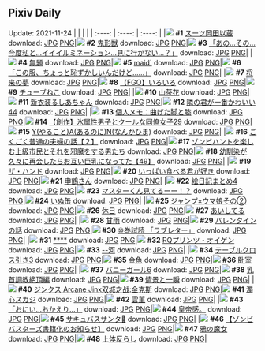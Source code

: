 ## Pixiv Daily
Update: 2021-11-24
|      |      |      |
| :----: | :----: | :----: |
|![](https://pixiv.microyu.workers.dev/c/240x480/img-master/img/2021/11/22/00/00/06/94288075_p0_master1200.jpg) **#1** [スーツ岡田以蔵](https://www.pixiv.net/artworks/94288075) download: [JPG](https://pixiv.microyu.workers.dev/img-original/img/2021/11/22/00/00/06/94288075_p0.jpg) [PNG](https://pixiv.microyu.workers.dev/img-original/img/2021/11/22/00/00/06/94288075_p0.png)|![](https://pixiv.microyu.workers.dev/c/240x480/img-master/img/2021/11/22/00/04/09/94288367_p0_master1200.jpg) **#2** [鬼形獣](https://www.pixiv.net/artworks/94288367) download: [JPG](https://pixiv.microyu.workers.dev/img-original/img/2021/11/22/00/04/09/94288367_p0.jpg) [PNG](https://pixiv.microyu.workers.dev/img-original/img/2021/11/22/00/04/09/94288367_p0.png)|![](https://pixiv.microyu.workers.dev/c/240x480/img-master/img/2021/11/22/08/09/10/94294334_p0_master1200.jpg) **#3** [「あの…その…今度私と…イイイルミネーション…見に行かない…？」](https://www.pixiv.net/artworks/94294334) download: [JPG](https://pixiv.microyu.workers.dev/img-original/img/2021/11/22/08/09/10/94294334_p0.jpg) [PNG](https://pixiv.microyu.workers.dev/img-original/img/2021/11/22/08/09/10/94294334_p0.png)|
|![](https://pixiv.microyu.workers.dev/c/240x480/img-master/img/2021/11/23/08/26/26/94315205_p0_master1200.jpg) **#4** [無題](https://www.pixiv.net/artworks/94315205) download: [JPG](https://pixiv.microyu.workers.dev/img-original/img/2021/11/23/08/26/26/94315205_p0.jpg) [PNG](https://pixiv.microyu.workers.dev/img-original/img/2021/11/23/08/26/26/94315205_p0.png)|![](https://pixiv.microyu.workers.dev/c/240x480/img-master/img/2021/11/22/02/33/49/94291596_p0_master1200.jpg) **#5** [maid`](https://www.pixiv.net/artworks/94291596) download: [JPG](https://pixiv.microyu.workers.dev/img-original/img/2021/11/22/02/33/49/94291596_p0.jpg) [PNG](https://pixiv.microyu.workers.dev/img-original/img/2021/11/22/02/33/49/94291596_p0.png)|![](https://pixiv.microyu.workers.dev/c/240x480/img-master/img/2021/11/22/18/00/00/94300804_p0_master1200.jpg) **#6** [「この服、ちょっと恥ずかしいんだけど……」](https://www.pixiv.net/artworks/94300804) download: [JPG](https://pixiv.microyu.workers.dev/img-original/img/2021/11/22/18/00/00/94300804_p0.jpg) [PNG](https://pixiv.microyu.workers.dev/img-original/img/2021/11/22/18/00/00/94300804_p0.png)|
|![](https://pixiv.microyu.workers.dev/c/240x480/img-master/img/2021/11/23/12/08/52/94317937_p0_master1200.jpg) **#7** [将来の夢](https://www.pixiv.net/artworks/94317937) download: [JPG](https://pixiv.microyu.workers.dev/img-original/img/2021/11/23/12/08/52/94317937_p0.jpg) [PNG](https://pixiv.microyu.workers.dev/img-original/img/2021/11/23/12/08/52/94317937_p0.png)|![](https://pixiv.microyu.workers.dev/c/240x480/img-master/img/2021/11/23/00/06/38/94309613_p0_master1200.jpg) **#8** [【FGO】いろいろ](https://www.pixiv.net/artworks/94309613) download: [JPG](https://pixiv.microyu.workers.dev/img-original/img/2021/11/23/00/06/38/94309613_p0.jpg) [PNG](https://pixiv.microyu.workers.dev/img-original/img/2021/11/23/00/06/38/94309613_p0.png)|![](https://pixiv.microyu.workers.dev/c/240x480/img-master/img/2021/11/22/21/52/42/94305707_p0_master1200.jpg) **#9** [チューブねこ](https://www.pixiv.net/artworks/94305707) download: [JPG](https://pixiv.microyu.workers.dev/img-original/img/2021/11/22/21/52/42/94305707_p0.jpg) [PNG](https://pixiv.microyu.workers.dev/img-original/img/2021/11/22/21/52/42/94305707_p0.png)|
|![](https://pixiv.microyu.workers.dev/c/240x480/img-master/img/2021/11/22/08/36/20/94294546_p0_master1200.jpg) **#10** [山茶花](https://www.pixiv.net/artworks/94294546) download: [JPG](https://pixiv.microyu.workers.dev/img-original/img/2021/11/22/08/36/20/94294546_p0.jpg) [PNG](https://pixiv.microyu.workers.dev/img-original/img/2021/11/22/08/36/20/94294546_p0.png)|![](https://pixiv.microyu.workers.dev/c/240x480/img-master/img/2021/11/22/18/56/51/94301881_p0_master1200.jpg) **#11** [新衣装るしあちゃん](https://www.pixiv.net/artworks/94301881) download: [JPG](https://pixiv.microyu.workers.dev/img-original/img/2021/11/22/18/56/51/94301881_p0.jpg) [PNG](https://pixiv.microyu.workers.dev/img-original/img/2021/11/22/18/56/51/94301881_p0.png)|![](https://pixiv.microyu.workers.dev/c/240x480/img-master/img/2021/11/22/00/01/57/94288285_p0_master1200.jpg) **#12** [隣の君が一番かわいい 44](https://www.pixiv.net/artworks/94288285) download: [JPG](https://pixiv.microyu.workers.dev/img-original/img/2021/11/22/00/01/57/94288285_p0.jpg) [PNG](https://pixiv.microyu.workers.dev/img-original/img/2021/11/22/00/01/57/94288285_p0.png)|
|![](https://pixiv.microyu.workers.dev/c/240x480/img-master/img/2021/11/23/09/00/01/94315560_p0_master1200.jpg) **#13** [個人メモ：曲げた脚と膝](https://www.pixiv.net/artworks/94315560) download: [JPG](https://pixiv.microyu.workers.dev/img-original/img/2021/11/23/09/00/01/94315560_p0.jpg) [PNG](https://pixiv.microyu.workers.dev/img-original/img/2021/11/23/09/00/01/94315560_p0.png)|![](https://pixiv.microyu.workers.dev/c/240x480/img-master/img/2021/11/23/15/42/12/94321103_p0_master1200.jpg) **#14** [【創作】氷属性男子とクールな同僚女子29](https://www.pixiv.net/artworks/94321103) download: [JPG](https://pixiv.microyu.workers.dev/img-original/img/2021/11/23/15/42/12/94321103_p0.jpg) [PNG](https://pixiv.microyu.workers.dev/img-original/img/2021/11/23/15/42/12/94321103_p0.png)|![](https://pixiv.microyu.workers.dev/c/240x480/img-master/img/2021/11/23/07/30/00/94314712_p0_master1200.jpg) **#15** [Y(やること)A(あるのに)N(なんかひま)](https://www.pixiv.net/artworks/94314712) download: [JPG](https://pixiv.microyu.workers.dev/img-original/img/2021/11/23/07/30/00/94314712_p0.jpg) [PNG](https://pixiv.microyu.workers.dev/img-original/img/2021/11/23/07/30/00/94314712_p0.png)|
|![](https://pixiv.microyu.workers.dev/c/240x480/img-master/img/2021/11/22/00/00/18/94288161_p0_master1200.jpg) **#16** [ごくごく普通の夫婦の話【２】](https://www.pixiv.net/artworks/94288161) download: [JPG](https://pixiv.microyu.workers.dev/img-original/img/2021/11/22/00/00/18/94288161_p0.jpg) [PNG](https://pixiv.microyu.workers.dev/img-original/img/2021/11/22/00/00/18/94288161_p0.png)|![](https://pixiv.microyu.workers.dev/c/240x480/img-master/img/2021/11/22/17/03/53/94299906_p0_master1200.jpg) **#17** [ゾンビハントを楽しむ上級市民とそれを邪魔をする男たち](https://www.pixiv.net/artworks/94299906) download: [JPG](https://pixiv.microyu.workers.dev/img-original/img/2021/11/22/17/03/53/94299906_p0.jpg) [PNG](https://pixiv.microyu.workers.dev/img-original/img/2021/11/22/17/03/53/94299906_p0.png)|![](https://pixiv.microyu.workers.dev/c/240x480/img-master/img/2021/11/22/00/00/26/94288194_p0_master1200.jpg) **#18** [幼馴染が久々に再会したらお互い巨乳になってた【49】](https://www.pixiv.net/artworks/94288194) download: [JPG](https://pixiv.microyu.workers.dev/img-original/img/2021/11/22/00/00/26/94288194_p0.jpg) [PNG](https://pixiv.microyu.workers.dev/img-original/img/2021/11/22/00/00/26/94288194_p0.png)|
|![](https://pixiv.microyu.workers.dev/c/240x480/img-master/img/2021/11/23/00/00/07/94309277_p0_master1200.jpg) **#19** [ザ・ハンド](https://www.pixiv.net/artworks/94309277) download: [JPG](https://pixiv.microyu.workers.dev/img-original/img/2021/11/23/00/00/07/94309277_p0.jpg) [PNG](https://pixiv.microyu.workers.dev/img-original/img/2021/11/23/00/00/07/94309277_p0.png)|![](https://pixiv.microyu.workers.dev/c/240x480/img-master/img/2021/11/22/16/31/32/94299472_p0_master1200.jpg) **#20** [いっぱい食べる君が好き](https://www.pixiv.net/artworks/94299472) download: [JPG](https://pixiv.microyu.workers.dev/img-original/img/2021/11/22/16/31/32/94299472_p0.jpg) [PNG](https://pixiv.microyu.workers.dev/img-original/img/2021/11/22/16/31/32/94299472_p0.png)|![](https://pixiv.microyu.workers.dev/c/240x480/img-master/img/2021/11/23/05/47/26/94314043_p0_master1200.jpg) **#21** [申鶴さん](https://www.pixiv.net/artworks/94314043) download: [JPG](https://pixiv.microyu.workers.dev/img-original/img/2021/11/23/05/47/26/94314043_p0.jpg) [PNG](https://pixiv.microyu.workers.dev/img-original/img/2021/11/23/05/47/26/94314043_p0.png)|
|![](https://pixiv.microyu.workers.dev/c/240x480/img-master/img/2021/11/22/18/19/08/94301133_p0_master1200.jpg) **#22** [絵日記まとめ4](https://www.pixiv.net/artworks/94301133) download: [JPG](https://pixiv.microyu.workers.dev/img-original/img/2021/11/22/18/19/08/94301133_p0.jpg) [PNG](https://pixiv.microyu.workers.dev/img-original/img/2021/11/22/18/19/08/94301133_p0.png)|![](https://pixiv.microyu.workers.dev/c/240x480/img-master/img/2021/11/23/20/02/25/94326404_p0_master1200.jpg) **#23** [マスターくん見てるーー！？](https://www.pixiv.net/artworks/94326404) download: [JPG](https://pixiv.microyu.workers.dev/img-original/img/2021/11/23/20/02/25/94326404_p0.jpg) [PNG](https://pixiv.microyu.workers.dev/img-original/img/2021/11/23/20/02/25/94326404_p0.png)|![](https://pixiv.microyu.workers.dev/c/240x480/img-master/img/2021/11/23/21/01/40/94327900_p0_master1200.jpg) **#24** [いぬ缶](https://www.pixiv.net/artworks/94327900) download: [JPG](https://pixiv.microyu.workers.dev/img-original/img/2021/11/23/21/01/40/94327900_p0.jpg) [PNG](https://pixiv.microyu.workers.dev/img-original/img/2021/11/23/21/01/40/94327900_p0.png)|
|![](https://pixiv.microyu.workers.dev/c/240x480/img-master/img/2021/11/22/19/03/52/94302013_p0_master1200.jpg) **#25** [ジャンプ×ウマ娘その②](https://www.pixiv.net/artworks/94302013) download: [JPG](https://pixiv.microyu.workers.dev/img-original/img/2021/11/22/19/03/52/94302013_p0.jpg) [PNG](https://pixiv.microyu.workers.dev/img-original/img/2021/11/22/19/03/52/94302013_p0.png)|![](https://pixiv.microyu.workers.dev/c/240x480/img-master/img/2021/11/23/09/18/57/94315772_p0_master1200.jpg) **#26** [休日](https://www.pixiv.net/artworks/94315772) download: [JPG](https://pixiv.microyu.workers.dev/img-original/img/2021/11/23/09/18/57/94315772_p0.jpg) [PNG](https://pixiv.microyu.workers.dev/img-original/img/2021/11/23/09/18/57/94315772_p0.png)|![](https://pixiv.microyu.workers.dev/c/240x480/img-master/img/2021/11/22/00/18/17/94288843_p0_master1200.jpg) **#27** [あいしてる](https://www.pixiv.net/artworks/94288843) download: [JPG](https://pixiv.microyu.workers.dev/img-original/img/2021/11/22/00/18/17/94288843_p0.jpg) [PNG](https://pixiv.microyu.workers.dev/img-original/img/2021/11/22/00/18/17/94288843_p0.png)|
|![](https://pixiv.microyu.workers.dev/c/240x480/img-master/img/2021/11/22/00/58/48/94289948_p0_master1200.jpg) **#28** [甘雨](https://www.pixiv.net/artworks/94289948) download: [JPG](https://pixiv.microyu.workers.dev/img-original/img/2021/11/22/00/58/48/94289948_p0.jpg) [PNG](https://pixiv.microyu.workers.dev/img-original/img/2021/11/22/00/58/48/94289948_p0.png)|![](https://pixiv.microyu.workers.dev/c/240x480/img-master/img/2021/11/22/23/19/17/94307657_p0_master1200.jpg) **#29** [バレンタインの話](https://www.pixiv.net/artworks/94307657) download: [JPG](https://pixiv.microyu.workers.dev/img-original/img/2021/11/22/23/19/17/94307657_p0.jpg) [PNG](https://pixiv.microyu.workers.dev/img-original/img/2021/11/22/23/19/17/94307657_p0.png)|![](https://pixiv.microyu.workers.dev/c/240x480/img-master/img/2021/11/22/16/33/22/94299496_p0_master1200.jpg) **#30** [⑩巻試読 「ラブレター」](https://www.pixiv.net/artworks/94299496) download: [JPG](https://pixiv.microyu.workers.dev/img-original/img/2021/11/22/16/33/22/94299496_p0.jpg) [PNG](https://pixiv.microyu.workers.dev/img-original/img/2021/11/22/16/33/22/94299496_p0.png)|
|![](https://pixiv.microyu.workers.dev/c/240x480/img-master/img/2021/11/23/10/31/56/94316602_p0_master1200.jpg) **#31** [****](https://www.pixiv.net/artworks/94316602) download: [JPG](https://pixiv.microyu.workers.dev/img-original/img/2021/11/23/10/31/56/94316602_p0.jpg) [PNG](https://pixiv.microyu.workers.dev/img-original/img/2021/11/23/10/31/56/94316602_p0.png)|![](https://pixiv.microyu.workers.dev/c/240x480/img-master/img/2021/11/22/00/05/25/94288414_p0_master1200.jpg) **#32** [RQプリンツ・オイゲン](https://www.pixiv.net/artworks/94288414) download: [JPG](https://pixiv.microyu.workers.dev/img-original/img/2021/11/22/00/05/25/94288414_p0.jpg) [PNG](https://pixiv.microyu.workers.dev/img-original/img/2021/11/22/00/05/25/94288414_p0.png)|![](https://pixiv.microyu.workers.dev/c/240x480/img-master/img/2021/11/22/14/43/46/94298270_p0_master1200.jpg) **#33** [--河](https://www.pixiv.net/artworks/94298270) download: [JPG](https://pixiv.microyu.workers.dev/img-original/img/2021/11/22/14/43/46/94298270_p0.jpg) [PNG](https://pixiv.microyu.workers.dev/img-original/img/2021/11/22/14/43/46/94298270_p0.png)|
|![](https://pixiv.microyu.workers.dev/c/240x480/img-master/img/2021/11/23/17/19/00/94322806_p0_master1200.jpg) **#34** [テーブルクロス引き3](https://www.pixiv.net/artworks/94322806) download: [JPG](https://pixiv.microyu.workers.dev/img-original/img/2021/11/23/17/19/00/94322806_p0.jpg) [PNG](https://pixiv.microyu.workers.dev/img-original/img/2021/11/23/17/19/00/94322806_p0.png)|![](https://pixiv.microyu.workers.dev/c/240x480/img-master/img/2021/11/23/00/00/06/94309261_p0_master1200.jpg) **#35** [金魚](https://www.pixiv.net/artworks/94309261) download: [JPG](https://pixiv.microyu.workers.dev/img-original/img/2021/11/23/00/00/06/94309261_p0.jpg) [PNG](https://pixiv.microyu.workers.dev/img-original/img/2021/11/23/00/00/06/94309261_p0.png)|![](https://pixiv.microyu.workers.dev/c/240x480/img-master/img/2021/11/22/11/51/36/94296327_p0_master1200.jpg) **#36** [卧室](https://www.pixiv.net/artworks/94296327) download: [JPG](https://pixiv.microyu.workers.dev/img-original/img/2021/11/22/11/51/36/94296327_p0.jpg) [PNG](https://pixiv.microyu.workers.dev/img-original/img/2021/11/22/11/51/36/94296327_p0.png)|
|![](https://pixiv.microyu.workers.dev/c/240x480/img-master/img/2021/11/22/00/00/06/94288080_p0_master1200.jpg) **#37** [バニーガール6](https://www.pixiv.net/artworks/94288080) download: [JPG](https://pixiv.microyu.workers.dev/img-original/img/2021/11/22/00/00/06/94288080_p0.jpg) [PNG](https://pixiv.microyu.workers.dev/img-original/img/2021/11/22/00/00/06/94288080_p0.png)|![](https://pixiv.microyu.workers.dev/c/240x480/img-master/img/2021/11/22/19/19/04/94302266_p0_master1200.jpg) **#38** [乳首調教絶頂編](https://www.pixiv.net/artworks/94302266) download: [JPG](https://pixiv.microyu.workers.dev/img-original/img/2021/11/22/19/19/04/94302266_p0.jpg) [PNG](https://pixiv.microyu.workers.dev/img-original/img/2021/11/22/19/19/04/94302266_p0.png)|![](https://pixiv.microyu.workers.dev/c/240x480/img-master/img/2021/11/22/00/30/01/94289220_p0_master1200.jpg) **#39** [情景と一瞬](https://www.pixiv.net/artworks/94289220) download: [JPG](https://pixiv.microyu.workers.dev/img-original/img/2021/11/22/00/30/01/94289220_p0.jpg) [PNG](https://pixiv.microyu.workers.dev/img-original/img/2021/11/22/00/30/01/94289220_p0.png)|
|![](https://pixiv.microyu.workers.dev/c/240x480/img-master/img/2021/11/23/11/17/53/94317195_p0_master1200.jpg) **#40** [ジンクス Arcane Jinx双城之战:金克斯](https://www.pixiv.net/artworks/94317195) download: [JPG](https://pixiv.microyu.workers.dev/img-original/img/2021/11/23/11/17/53/94317195_p0.jpg) [PNG](https://pixiv.microyu.workers.dev/img-original/img/2021/11/23/11/17/53/94317195_p0.png)|![](https://pixiv.microyu.workers.dev/c/240x480/img-master/img/2021/11/22/00/19/40/94288889_p0_master1200.jpg) **#41** [濁心スカジ](https://www.pixiv.net/artworks/94288889) download: [JPG](https://pixiv.microyu.workers.dev/img-original/img/2021/11/22/00/19/40/94288889_p0.jpg) [PNG](https://pixiv.microyu.workers.dev/img-original/img/2021/11/22/00/19/40/94288889_p0.png)|![](https://pixiv.microyu.workers.dev/c/240x480/img-master/img/2021/11/23/12/28/09/94318211_p0_master1200.jpg) **#42** [雲菫](https://www.pixiv.net/artworks/94318211) download: [JPG](https://pixiv.microyu.workers.dev/img-original/img/2021/11/23/12/28/09/94318211_p0.jpg) [PNG](https://pixiv.microyu.workers.dev/img-original/img/2021/11/23/12/28/09/94318211_p0.png)|
|![](https://pixiv.microyu.workers.dev/c/240x480/img-master/img/2021/11/22/00/19/19/94288878_p0_master1200.jpg) **#43** [「おにい…おかえり…」](https://www.pixiv.net/artworks/94288878) download: [JPG](https://pixiv.microyu.workers.dev/img-original/img/2021/11/22/00/19/19/94288878_p0.jpg) [PNG](https://pixiv.microyu.workers.dev/img-original/img/2021/11/22/00/19/19/94288878_p0.png)|![](https://pixiv.microyu.workers.dev/c/240x480/img-master/img/2021/11/22/16/15/42/94299287_p0_master1200.jpg) **#44** [皇帝感。](https://www.pixiv.net/artworks/94299287) download: [JPG](https://pixiv.microyu.workers.dev/img-original/img/2021/11/22/16/15/42/94299287_p0.jpg) [PNG](https://pixiv.microyu.workers.dev/img-original/img/2021/11/22/16/15/42/94299287_p0.png)|![](https://pixiv.microyu.workers.dev/c/240x480/img-master/img/2021/11/22/19/57/30/94303006_p0_master1200.jpg) **#45** [サキュバスサンタ🎄](https://www.pixiv.net/artworks/94303006) download: [JPG](https://pixiv.microyu.workers.dev/img-original/img/2021/11/22/19/57/30/94303006_p0.jpg) [PNG](https://pixiv.microyu.workers.dev/img-original/img/2021/11/22/19/57/30/94303006_p0.png)|
|![](https://pixiv.microyu.workers.dev/c/240x480/img-master/img/2021/11/22/19/00/02/94301938_p0_master1200.jpg) **#46** [【ゾンビバスターズ書籍化のお知らせ】](https://www.pixiv.net/artworks/94301938) download: [JPG](https://pixiv.microyu.workers.dev/img-original/img/2021/11/22/19/00/02/94301938_p0.jpg) [PNG](https://pixiv.microyu.workers.dev/img-original/img/2021/11/22/19/00/02/94301938_p0.png)|![](https://pixiv.microyu.workers.dev/c/240x480/img-master/img/2021/11/23/00/00/04/94309230_p0_master1200.jpg) **#47** [鴉の魔女](https://www.pixiv.net/artworks/94309230) download: [JPG](https://pixiv.microyu.workers.dev/img-original/img/2021/11/23/00/00/04/94309230_p0.jpg) [PNG](https://pixiv.microyu.workers.dev/img-original/img/2021/11/23/00/00/04/94309230_p0.png)|![](https://pixiv.microyu.workers.dev/c/240x480/img-master/img/2021/11/23/06/00/01/94314123_p0_master1200.jpg) **#48** [上体反らし](https://www.pixiv.net/artworks/94314123) download: [JPG](https://pixiv.microyu.workers.dev/img-original/img/2021/11/23/06/00/01/94314123_p0.jpg) [PNG](https://pixiv.microyu.workers.dev/img-original/img/2021/11/23/06/00/01/94314123_p0.png)|
